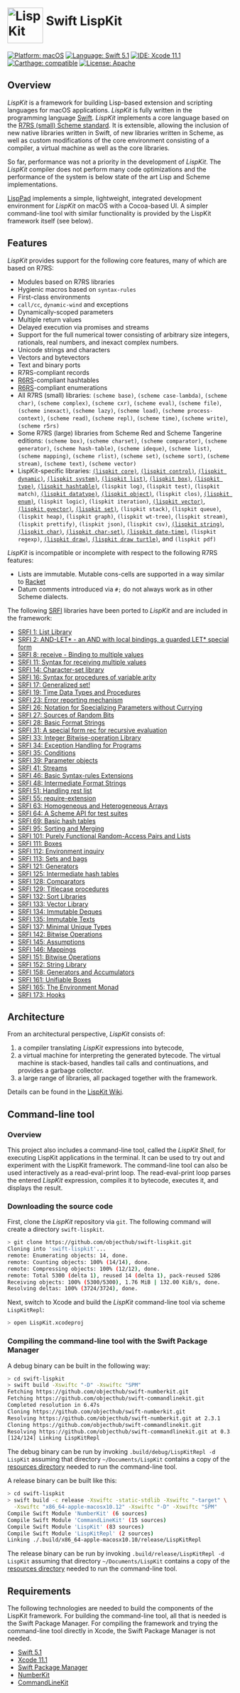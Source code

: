 <img src="Assets/lispkit_logo_small.png" alt="LispKit" width="80" height="80" align="middle" />&nbsp;Swift LispKit
========================

[![Platform: macOS](https://img.shields.io/badge/Platform-macOS-blue.svg?style=flat)](https://developer.apple.com/osx/)
[![Language: Swift 5.1](https://img.shields.io/badge/Language-Swift%205.1-green.svg?style=flat)](https://developer.apple.com/swift/)
[![IDE: Xcode 11.1](https://img.shields.io/badge/IDE-Xcode%2011.1-orange.svg?style=flat)](https://developer.apple.com/xcode/)
[![Carthage: compatible](https://img.shields.io/badge/Carthage-compatible-4BC51D.svg?style=flat)](https://github.com/Carthage/Carthage)
[![License: Apache](http://img.shields.io/badge/License-Apache-lightgrey.svg?style=flat)](https://raw.githubusercontent.com/objecthub/swift-lispkit/master/LICENSE)


## Overview

_LispKit_ is a framework for building Lisp-based extension and scripting languages
for macOS applications. _LispKit_ is fully written in the programming language
[Swift](http://www.swift.org). _LispKit_ implements a core language based on the
[R7RS (small) Scheme standard](http://www.r7rs.org). It is extensible,
allowing the inclusion of new native libraries written in Swift, of new libraries written
in Scheme, as well as custom modifications of the core environment consisting of
a compiler, a virtual machine as well as the core libraries.

So far, performance was not a priority in the development of _LispKit_. The _LispKit_
compiler does not perform many code optimizations and the performance of the system is
below state of the art Lisp and Scheme implementations.

[LispPad](http://lisppad.objecthub.net) implements a simple, lightweight, integrated
development environment for _LispKit_ on macOS with a Cocoa-based UI. A simpler
command-line tool with similar functionality is provided by the LispKit framework itself
(see below).


## Features

_LispKit_ provides support for the following core features, many of which are based on R7RS:

  - Modules based on R7RS libraries
  - Hygienic macros based on `syntax-rules`
  - First-class environments
  - `call/cc`, `dynamic-wind` and exceptions
  - Dynamically-scoped parameters
  - Multiple return values
  - Delayed execution via promises and streams
  - Support for the full numerical tower consisting of arbitrary size integers, rationals,
    real numbers, and inexact complex numbers.
  - Unicode strings and characters
  - Vectors and bytevectors
  - Text and binary ports
  - R7RS-compliant records
  - [R6RS](http://www.r6rs.org)-compliant hashtables
  - [R6RS](http://www.r6rs.org)-compliant enumerations
  - All R7RS (small) libraries: `(scheme base)`, `(scheme case-lambda)`, `(scheme char)`, `(scheme complex)`,
    `(scheme cxr)`, `(scheme eval)`, `(scheme file)`, `(scheme inexact)`, `(scheme lazy)`,
    `(scheme load)`, `(scheme process-context)`, `(scheme read)`, `(scheme repl)`, `(scheme time)`,
    `(scheme write)`, `(scheme r5rs)`
  - Some R7RS (large) libraries from Scheme Red and Scheme Tangerine editions:
    `(scheme box)`,  `(scheme charset)`, `(scheme comparator)`, `(scheme generator)`,
    `(scheme hash-table)`, `(scheme ideque)`, `(scheme list)`, `(scheme mapping)`,
    `(scheme rlist)`, `(scheme set)`,
    `(scheme sort)`, `(scheme stream)`, `(scheme text)`, `(scheme vector)`
  - LispKit-specific libraries: 
    [`(lispkit core)`](https://github.com/objecthub/swift-lispkit/wiki/LispKit-Core),
    [`(lispkit control)`](https://github.com/objecthub/swift-lispkit/wiki/LispKit-Control),
    [`(lispkit dynamic)`](https://github.com/objecthub/swift-lispkit/wiki/LispKit-Dynamic),
    [`(lispkit system)`](https://github.com/objecthub/swift-lispkit/wiki/LispKit-System),
    [`(lispkit list)`](https://github.com/objecthub/swift-lispkit/wiki/LispKit-List),
    [`(lispkit box)`](https://github.com/objecthub/swift-lispkit/wiki/LispKit-Box),
    [`(lispkit type)`](https://github.com/objecthub/swift-lispkit/wiki/LispKit-Type),
    [`(lispkit hashtable)`](https://github.com/objecthub/swift-lispkit/wiki/LispKit-Hashtable),
    `(lispkit log)`, 
    `(lispkit test)`, 
    `(lispkit match)`,
    [`(lispkit datatype)`](https://github.com/objecthub/swift-lispkit/wiki/LispKit-Datatype),
    [`(lispkit object)`](https://github.com/objecthub/swift-lispkit/wiki/LispKit-Object),
    `(lispkit clos)`,
    [`(lispkit enum)`](https://github.com/objecthub/swift-lispkit/wiki/LispKit-Enum),
    `(lispkit logic)`, `(lispkit iteration)`,
    [`(lispkit vector)`](https://github.com/objecthub/swift-lispkit/wiki/LispKit-Vector),
    [`(lispkit gvector)`](https://github.com/objecthub/swift-lispkit/wiki/LispKit-Gvector),
    [`(lispkit set)`](https://github.com/objecthub/swift-lispkit/wiki/LispKit-Set),
    `(lispkit stack)`, `(lispkit queue)`,
    `(lispkit heap)`,  `(lispkit graph)`, 
    `(lispkit wt-tree)`, `(lispkit stream)`,
    `(lispkit prettify)`, `(lispkit json)`, `(lispkit csv)`,
    [`(lispkit string)`](https://github.com/objecthub/swift-lispkit/wiki/LispKit-String),
    [`(lispkit char)`](https://github.com/objecthub/swift-lispkit/wiki/LispKit-Char),
    [`(lispkit char-set)`](https://github.com/objecthub/swift-lispkit/wiki/LispKit-Char-Set),
    [`(lispkit date-time)`](https://github.com/objecthub/swift-lispkit/wiki/LispKit-Date-Time),
    `(lispkit regexp)`,
    [`(lispkit draw)`](https://github.com/objecthub/swift-lispkit/wiki/LispKit-Draw),
    [`(lispkit draw turtle)`](https://github.com/objecthub/swift-lispkit/wiki/LispKit-Draw-Turtle),
    and `(lispkit pdf)`

_LispKit_ is incompatible or incomplete with respect to the following R7RS features:

  - Lists are immutable. Mutable cons-cells are supported in a way similar to
    [Racket](https://racket-lang.org)
  - Datum comments introduced via `#;` do not always work as in other Scheme dialects.

The following  [SRFI](https://srfi.schemers.org/) libraries have been ported to _LispKit_ and are included in the
framework:

  - [SRFI 1: List Library](https://srfi.schemers.org/srfi-1/srfi-1.html)
  - [SRFI 2: AND-LET* - an AND with local bindings, a guarded LET* special form](https://srfi.schemers.org/srfi-2/srfi-2.html)
  - [SRFI 8: receive - Binding to multiple values](https://srfi.schemers.org/srfi-8/srfi-8.html)
  - [SRFI 11: Syntax for receiving multiple values](https://srfi.schemers.org/srfi-11/srfi-11.html)
  - [SRFI 14: Character-set library](https://srfi.schemers.org/srfi-14/srfi-14.html)
  - [SRFI 16: Syntax for procedures of variable arity](https://srfi.schemers.org/srfi-16/srfi-16.html)
  - [SRFI 17: Generalized set!](https://srfi.schemers.org/srfi-17/srfi-17.html)
  - [SRFI 19: Time Data Types and Procedures](https://srfi.schemers.org/srfi-19/srfi-19.html)
  - [SRFI 23: Error reporting mechanism](https://srfi.schemers.org/srfi-23/srfi-23.html)
  - [SRFI 26: Notation for Specializing Parameters without Currying](https://srfi.schemers.org/srfi-26/srfi-26.html)
  - [SRFI 27: Sources of Random Bits](https://srfi.schemers.org/srfi-27/srfi-27.html)
  - [SRFI 28: Basic Format Strings](https://srfi.schemers.org/srfi-28/srfi-28.html)
  - [SRFI 31: A special form rec for recursive evaluation](https://srfi.schemers.org/srfi-31/srfi-31.html)
  - [SRFI 33: Integer Bitwise-operation Library](https://srfi.schemers.org/srfi-33/srfi-33.html)
  - [SRFI 34: Exception Handling for Programs](https://srfi.schemers.org/srfi-34/srfi-34.html)
  - [SRFI 35: Conditions](https://srfi.schemers.org/srfi-35/srfi-35.html)
  - [SRFI 39: Parameter objects](https://srfi.schemers.org/srfi-39/srfi-39.html)
  - [SRFI 41: Streams](https://srfi.schemers.org/srfi-41/srfi-41.html)
  - [SRFI 46: Basic Syntax-rules Extensions](https://srfi.schemers.org/srfi-46/srfi-46.html)
  - [SRFI 48: Intermediate Format Strings](https://srfi.schemers.org/srfi-48/srfi-48.html)
  - [SRFI 51: Handling rest list](https://srfi.schemers.org/srfi-51/srfi-51.html)
  - [SRFI 55: require-extension](https://srfi.schemers.org/srfi-55/srfi-55.html)
  - [SRFI 63: Homogeneous and Heterogeneous Arrays](https://srfi.schemers.org/srfi-63/srfi-63.html)
  - [SRFI 64: A Scheme API for test suites](https://srfi.schemers.org/srfi-64/srfi-64.html)
  - [SRFI 69: Basic hash tables](https://srfi.schemers.org/srfi-69/srfi-69.html)
  - [SRFI 95: Sorting and Merging](https://srfi.schemers.org/srfi-95/srfi-95.html)
  - [SRFI 101: Purely Functional Random-Access Pairs and Lists](https://srfi.schemers.org/srfi-101/srfi-101.html)
  - [SRFI 111: Boxes](https://srfi.schemers.org/srfi-111/srfi-111.html)
  - [SRFI 112: Environment inquiry](https://srfi.schemers.org/srfi-112/srfi-112.html)
  - [SRFI 113: Sets and bags](https://srfi.schemers.org/srfi-113/srfi-113.html)
  - [SRFI 121: Generators](https://srfi.schemers.org/srfi-121/srfi-121.html)
  - [SRFI 125: Intermediate hash tables](https://srfi.schemers.org/srfi-125/srfi-125.html)
  - [SRFI 128: Comparators](https://srfi.schemers.org/srfi-128/srfi-128.html)
  - [SRFI 129: Titlecase procedures](https://srfi.schemers.org/srfi-129/srfi-129.html)
  - [SRFI 132: Sort Libraries](https://srfi.schemers.org/srfi-132/srfi-132.html)
  - [SRFI 133: Vector Library](https://srfi.schemers.org/srfi-133/srfi-133.html)
  - [SRFI 134: Immutable Deques](https://srfi.schemers.org/srfi-134/srfi-134.html)
  - [SRFI 135: Immutable Texts](https://srfi.schemers.org/srfi-135/srfi-135.html)
  - [SRFI 137: Minimal Unique Types](https://srfi.schemers.org/srfi-137/srfi-137.html)
  - [SRFI 142: Bitwise Operations](https://srfi.schemers.org/srfi-142/srfi-142.html)
  - [SRFI 145: Assumptions](https://srfi.schemers.org/srfi-145/srfi-145.html)
  - [SRFI 146: Mappings](https://srfi.schemers.org/srfi-146/srfi-146.html)
  - [SRFI 151: Bitwise Operations](https://srfi.schemers.org/srfi-151/srfi-151.html)
  - [SRFI 152: String Library](https://srfi.schemers.org/srfi-152/srfi-152.html)
  - [SRFI 158: Generators and Accumulators](https://srfi.schemers.org/srfi-158/srfi-158.html)
  - [SRFI 161: Unifiable Boxes](https://srfi.schemers.org/srfi-161/srfi-161.html)
  - [SRFI 165: The Environment Monad](https://srfi.schemers.org/srfi-165/srfi-165.html)
  - [SRFI 173: Hooks](https://srfi.schemers.org/srfi-173/srfi-173.html)


## Architecture

From an architectural perspective, _LispKit_ consists of:

1. a compiler translating _LispKit_ expressions into bytecode,
2. a virtual machine for interpreting the generated bytecode. The virtual machine is
stack-based, handles tail calls and continuations, and provides a garbage collector.
3. a large range of libraries, all packaged together with the framework.

Details can be found in the [LispKit Wiki](https://github.com/objecthub/swift-lispkit/wiki).


## Command-line tool

### Overview

This project also includes a command-line tool, called the _LispKit Shell_, for executing
LispKit applications in the terminal. It can  be used to try out and experiment with
the LispKit framework. The command-line tool can also be used interactively as a
read-eval-print loop. The read-eval-print loop parses the entered _LispKit_ expression,
compiles it to bytecode, executes it, and displays the result.

### Downloading the source code

First, clone the _LispKit_ repository via `git`. The following command will create a directory `swift-lispkit`.

```sh
> git clone https://github.com/objecthub/swift-lispkit.git
Cloning into 'swift-lispkit'...
remote: Enumerating objects: 14, done.
remote: Counting objects: 100% (14/14), done.
remote: Compressing objects: 100% (12/12), done.
remote: Total 5300 (delta 1), reused 14 (delta 1), pack-reused 5286
Receiving objects: 100% (5300/5300), 1.76 MiB | 132.00 KiB/s, done.
Resolving deltas: 100% (3724/3724), done.
```

Next, switch to Xcode and build the _LispKit_ command-line tool via scheme `LispKitRepl`:

```sh
> open LispKit.xcodeproj
```

### Compiling the command-line tool with the Swift Package Manager

A debug binary can be built in the following way:

```sh
> cd swift-lispkit
> swift build -Xswiftc "-D" -Xswiftc "SPM"
Fetching https://github.com/objecthub/swift-numberkit.git
Fetching https://github.com/objecthub/swift-commandlinekit.git
Completed resolution in 6.47s
Cloning https://github.com/objecthub/swift-numberkit.git
Resolving https://github.com/objecthub/swift-numberkit.git at 2.3.1
Cloning https://github.com/objecthub/swift-commandlinekit.git
Resolving https://github.com/objecthub/swift-commandlinekit.git at 0.3.1
[124/124] Linking LispKitRepl
```

The debug binary can be run by invoking `.build/debug/LispKitRepl -d LispKit`
assuming that directory `~/Documents/LispKit` contains a copy of the
[resources directory](https://github.com/objecthub/swift-lispkit/tree/master/Sources/LispKit/Resources)
needed to run the command-line tool.

A release binary can be built like this:

```sh
> cd swift-lispkit
> swift build -c release -Xswiftc -static-stdlib -Xswiftc "-target" \
  -Xswiftc "x86_64-apple-macosx10.12" -Xswiftc "-D" -Xswiftc "SPM"
Compile Swift Module 'NumberKit' (6 sources)
Compile Swift Module 'CommandLineKit' (15 sources)
Compile Swift Module 'LispKit' (83 sources)
Compile Swift Module 'LispKitRepl' (2 sources)
Linking ./.build/x86_64-apple-macosx10.10/release/LispKitRepl
```

The release binary can be run by invoking `.build/release/LispKitRepl -d LispKit`
assuming that directory `~/Documents/LispKit` contains a copy of the
[resources directory](https://github.com/objecthub/swift-lispkit/tree/master/Sources/LispKit/Resources)
needed to run the command-line tool.

## Requirements

The following technologies are needed to build the components of the LispKit framework. For building the
command-line tool, all that is needed is the Swift Package Manager. For compiling the framework and trying
the command-line tool directly in Xcode, the Swift Package Manager is not needed.

- [Swift 5.1](https://developer.apple.com/swift/)
- [Xcode 11.1](https://developer.apple.com/xcode/)
- [Swift Package Manager](https://swift.org/package-manager/)
- [NumberKit](http://github.com/objecthub/swift-numberkit)
- [CommandLineKit](http://github.com/objecthub/swift-commandlinekit)
